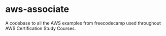 # aws-associate
A codebase to all the AWS examples from freecodecamp used throughout AWS Certification Study Courses.
